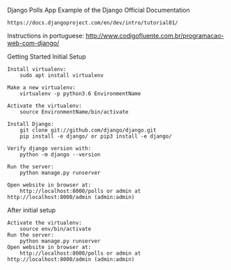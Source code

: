 Django Polls App Example of the Django Official Documentation

	https://docs.djangoproject.com/en/dev/intro/tutorial01/

Instructions in portuguese:
	http://www.codigofluente.com.br/programacao-web-com-django/

Getting Started Initial Setup

	Install virtualenv:
		sudo apt install virtualenv

	Make a new virtualenv:
		virtualenv -p python3.6 EnvironmentName

	Activate the virtualenv: 
		source EnvironmentName/bin/activate

    Install Django: 
		git clone git://github.com/django/django.git
		pip install -e django/ or pip3 install -e django/

    Verify django version with:
		python -m django --version

    Run the server: 
		python manage.py runserver
    
	Open website in browser at:
		http://localhost:8000/polls or admin at http://localhost:8000/admin (admin:admin)

After initial setup

	Activate the virtualenv: 
		source env/bin/activate
	Run the server: 
		python manage.py runserver
	Open website in browser at:
		http://localhost:8000/polls or admin at http://localhost:8000/admin (admin:admin)

